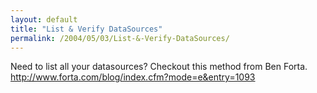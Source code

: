 ```yaml
---
layout: default
title: "List & Verify DataSources"
permalink: /2004/05/03/List-&-Verify-DataSources/
---
```


<P>Need to list all your datasources? Checkout this method from Ben Forta. <A href="http://www.forta.com/blog/index.cfm?mode=e&amp;entry=1093">http://www.forta.com/blog/index.cfm?mode=e&amp;entry=1093</A></P>